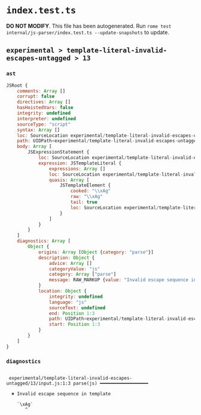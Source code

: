 # `index.test.ts`

**DO NOT MODIFY**. This file has been autogenerated. Run `rome test internal/js-parser/index.test.ts --update-snapshots` to update.

## `experimental > template-literal-invalid-escapes-untagged > 13`

### `ast`

```javascript
JSRoot {
	comments: Array []
	corrupt: false
	directives: Array []
	hasHoistedVars: false
	integrity: undefined
	interpreter: undefined
	sourceType: "script"
	syntax: Array []
	loc: SourceLocation experimental/template-literal-invalid-escapes-untagged/13/input.js 1:0-1:6
	path: UIDPath<experimental/template-literal-invalid-escapes-untagged/13/input.js>
	body: Array [
		JSExpressionStatement {
			loc: SourceLocation experimental/template-literal-invalid-escapes-untagged/13/input.js 1:0-1:6
			expression: JSTemplateLiteral {
				expressions: Array []
				loc: SourceLocation experimental/template-literal-invalid-escapes-untagged/13/input.js 1:0-1:6
				quasis: Array [
					JSTemplateElement {
						cooked: "\\xAg"
						raw: "\\xAg"
						tail: true
						loc: SourceLocation experimental/template-literal-invalid-escapes-untagged/13/input.js 1:1-1:5
					}
				]
			}
		}
	]
	diagnostics: Array [
		Object {
			origins: Array [Object {category: "parse"}]
			description: Object {
				advice: Array []
				categoryValue: "js"
				category: Array ["parse"]
				message: RAW_MARKUP {value: "Invalid escape sequence in template"}
			}
			location: Object {
				integrity: undefined
				language: "js"
				sourceText: undefined
				end: Position 1:3
				path: UIDPath<experimental/template-literal-invalid-escapes-untagged/13/input.js>
				start: Position 1:3
			}
		}
	]
}
```

### `diagnostics`

```

 experimental/template-literal-invalid-escapes-untagged/13/input.js:1:3 parse(js) ━━━━━━━━━━━━━━━━━━

  ✖ Invalid escape sequence in template

    `\xAg`
       ^


```

